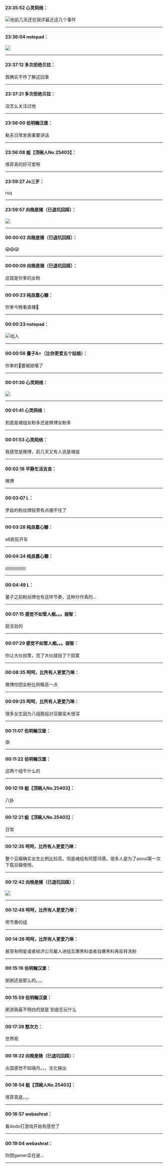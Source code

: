 #### 23:35:52  心灵网络：

![](http://gchat.qpic.cn/gchatpic_new/787393561/614391357-3219806434-8D2A4309087404C7CDA0CB67ED3B6F8B/0?term=2")他前几天还在锐评最近这几个事件

*****

#### 23:36:04  notepad：

![](http://gchat.qpic.cn/gchatpic_new/976058243/614391357-2805761839-164524FA324C868B709A007572B19266/0?term=2")

*****

#### 23:37:12  多次拒绝贝拉：

我确实不咋了解这回事

*****

#### 23:37:21  多次拒绝贝拉：

没怎么关注过他

*****

#### 23:56:00  伯明翰汉堡：

勒夫日常发表重要讲话

*****

#### 23:56:08  蛆【顶碗人No.25403】：

塔菲真的好可爱啊

*****

#### 23:59:27  Jo三岁：

rsq

*****

#### 23:59:57  向晚是猪（已退坑回踩）：

![](http://gchat.qpic.cn/gchatpic_new/1759772708/614391357-2601619882-956FA8628C3DFB308E0BCA2DC5AB64AE/0?term=2")

*****

#### 00:00:02  向晚是猪（已退坑回踩）：

😱😱😱

*****

#### 00:00:09  向晚是猪（已退坑回踩）：

这就是你爹的女粉

*****

#### 00:00:23  纯良嘉心糖：

你爹今晚看直播🐴

*****

#### 00:00:23  notepad：

![](http://gchat.qpic.cn/gchatpic_new/976058243/614391357-2765670671-0275A2D8F98C6EC28244DDEE18395CA0/0?term=2")哈人

*****

#### 00:00:56  量子A÷（比你更爱五个姑娘）：

你爹的🎤要被她噶了

*****

#### 00:01:30  心灵网络：

![](http://gchat.qpic.cn/gchatpic_new/787393561/614391357-2415259148-4763974A7B70FC2BAC143238D1657D74/0?term=2")

*****

#### 00:01:41  心灵网络：

到底是魂组女粉多还是微博女粉多

*****

#### 00:01:53  心灵网络：

我感觉是微博，前几天又有人说是魂组

*****

#### 00:02:18  平静生活吉良：

微博

*****

#### 00:03:07  L：

罗兹的粉丝牌投票有点绷不住了

*****

#### 00:03:28  纯良嘉心糖：

a8疯狂开车

*****

#### 00:04:24  纯良嘉心糖：

 [💤💤💤💤💤](http://tieba.baidu.com/p/7724342307?share=9105&fr=sharewise&see_lz=0&share_from=post&sfc=qqfriend&client_type=2&client_version=12.19.1.0&st=1644768261&is_video=false&unique=E57A82A54D960A38233A41161F7AD4EC)

*****

#### 00:04:49  L：

量子之前粉丝牌也有这样节奏，这种炒作真的…

*****

#### 00:07:15  感觉不如管人痴。。。弱智：

挺没劲的

*****

#### 00:07:29  感觉不如管人痴。。。弱智：

你让大伙投票，完了大伙就投了个寂寞

*****

#### 00:08:35  呵呵，比所有人更爱乃琳：

微博你团女粉比例略高一点

*****

#### 00:09:25  呵呵，比所有人更爱乃琳：

很多女生因为八组鹅组对豆瓣梁木很深

*****

#### 00:11:07  伯明翰汉堡：

😨

*****

#### 00:11:22  伯明翰汉堡：

这两个组干什么的

*****

#### 00:12:19  蛆【顶碗人No.25403】：

八卦

*****

#### 00:12:21  蛆【顶碗人No.25403】：

日常

*****

#### 00:12:35  呵呵，比所有人更爱乃琳：

整个豆瓣确实女生比例比较高，但是魂组有阿楚鸿儒，很多人是为了asoul第一次下载豆瓣使用。

*****

#### 00:12:42  向晚是猪（已退坑回踩）：

![](http://gchat.qpic.cn/gchatpic_new/1759772708/614391357-3084513085-93C229D10B9A7C54887F44E542B1E92E/0?term=2")

*****

#### 00:12:48  呵呵，比所有人更爱乃琳：

带节奏的组

*****

#### 00:14:28  呵呵，比所有人更爱乃琳：

甚至有明星或者经济公司雇人进组互爆黑料或者自爆黑料再反转洗粉

*****

#### 00:15:16  伯明翰汉堡：

粥粥还是那么的。。。

*****

#### 00:15:59  伯明翰汉堡：

粥游我最不明白的就是  到底在玩什么

*****

#### 00:17:39  憨次方：

世界观

*****

#### 00:18:22  向晚是猪（已退坑回踩）：

炎国感觉不如璃月。。。文化输出

*****

#### 00:18:54  蛆【顶碗人No.25403】：

塔菲真是。。。

*****

#### 00:18:57  webashrat：

看dodo打游戏开始有感觉了

*****

#### 00:19:04  webashrat：

你团gamer实在是...

*****

